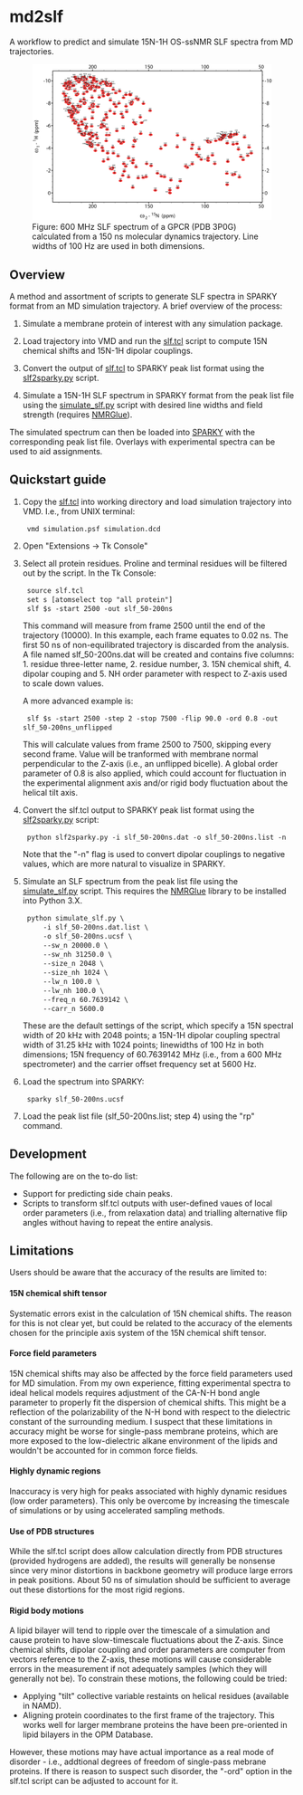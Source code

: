 # md2slf

A workflow to predict and simulate 15N-1H OS-ssNMR SLF spectra from MD trajectories.

<figure>
	<img src="doc/simulated_gpcr_slf.jpg" width="500">
	  <figcaption>Figure: 600 MHz SLF spectrum of a GPCR (PDB 3P0G) calculated from a 150 ns molecular dynamics trajectory. Line widths of 100 Hz are used in both dimensions. </figcaption>
</figure>

## Overview

A method and assortment of scripts to generate SLF spectra in SPARKY format from an MD simulation trajectory. A brief overview of the process:

1. Simulate a membrane protein of interest with any simulation package.

2. Load trajectory into VMD and run the [slf.tcl](slf.tcl) script to compute 15N chemical shifts and 15N-1H dipolar couplings.

3. Convert the output of [slf.tcl](slf.tcl) to SPARKY peak list format using the [slf2sparky.py](slf2sparky.py) script.

4. Simulate a 15N-1H SLF spectrum in SPARKY format from the peak list file using the [simulate_slf.py](simulate_slf.py) script with desired line widths and field strength (requires [NMRGlue](https://www.nmrglue.com/)).

The simulated spectrum can then be loaded into [SPARKY](https://nmrfam.wisc.edu/nmrfam-sparky-distribution/) with the corresponding peak list file. Overlays with experimental spectra can  be used to aid assignments.

## Quickstart guide

1. Copy the [slf.tcl](slf.tcl) into working directory and load simulation trajectory into VMD. I.e.,  from UNIX terminal:

		vmd simulation.psf simulation.dcd

2. Open "Extensions -> Tk Console"

3. Select all protein residues. Proline and terminal residues will be filtered out by the script. In the Tk Console:

		source slf.tcl
		set s [atomselect top "all protein"]
		slf $s -start 2500 -out slf_50-200ns

	This command will measure from frame 2500 until the end of the 	trajectory (10000). In this example, each frame equates to 0.02 ns. The first 50 ns of non-equilibrated trajectory is discarded from the analysis. A file named slf_50-200ns.dat will be created and contains five columns: 1. residue three-letter name, 2. residue number,  3. 15N chemical shift, 4. dipolar couping and 5. NH order parameter with respect to Z-axis used to scale down values.

	A more advanced example is:

		slf $s -start 2500 -step 2 -stop 7500 -flip 90.0 -ord 0.8 -out slf_50-200ns_unflipped

	This will calculate values from frame 2500 to 7500, skipping every second frame. Value will be tranformed with membrane normal perpendicular to the Z-axis (i.e., an unflipped bicelle). A global order parameter of 0.8 is also applied, which could account for fluctuation in the experimental alignment axis and/or rigid body fluctuation about the helical tilt axis.
		
4. Convert the slf.tcl output to SPARKY peak list format using the [slf2sparky.py](slf2sparky.py) script:

		python slf2sparky.py -i slf_50-200ns.dat -o slf_50-200ns.list -n

	Note that the "-n" flag is used to convert dipolar couplings to negative values, which are more natural to visualize in SPARKY.
	
5. Simulate an SLF spectrum from the peak list file using the [simulate_slf.py](simulate_slf.py) script. This requires the [NMRGlue](https://www.nmrglue.com/) library to be installed into Python 3.X.

		python simulate_slf.py \
       		-i slf_50-200ns.dat.list \
       		-o slf_50-200ns.ucsf \
       		--sw_n 20000.0 \
       		--sw_nh 31250.0 \
       		--size_n 2048 \
       		--size_nh 1024 \
       		--lw_n 100.0 \
       		--lw_nh 100.0 \
       		--freq_n 60.7639142 \
       		--carr_n 5600.0

	These are the default settings of the script, which specify a 15N spectral width of 20 kHz with 2048 points; a 15N-1H dipolar coupling spectral width of 31.25 kHz with 1024 points; linewidths of 100 Hz in both dimensions; 15N frequency of 60.7639142 MHz (i.e., from a 600 MHz spectrometer) and the carrier offset frequency set at 5600 Hz.

6. Load the spectrum into SPARKY:

		sparky slf_50-200ns.ucsf

7. Load the peak list file (slf_50-200ns.list; step 4) using the "rp" command.

## Development
 
 The following are on the to-do list:

* Support for predicting side chain peaks.
* Scripts to transform slf.tcl outputs with user-defined vaues of local order parameters (i.e., from relaxation data) and trialling alternative flip angles without having to repeat the entire analysis.

## Limitations

Users should be aware that the accuracy of the results are limited to:

#### 15N chemical shift tensor

Systematic errors exist in the calculation of 15N chemical shifts. The reason for this is not clear yet,  but could be related to the accuracy of the elements chosen for the principle axis system of the 15N chemical shift tensor.

#### Force field parameters
 
15N chemical shifts may also be affected by the force field parameters used for MD simulation. From my own experience, fitting experimental spectra to ideal helical models requires adjustment of the CA-N-H bond angle parameter to properly fit the dispersion of chemical shifts. This might be a reflection of the polarizability of the N-H bond with respect to the dielectric constant of the surrounding medium. I suspect that these limitations in accuracy might be worse for single-pass membrane proteins, which are more exposed to the low-dielectric alkane environment of the lipids and wouldn't be accounted for in common force fields.

#### Highly dynamic regions

Inaccuracy is very high for peaks associated with highly dynamic residues (low order parameters). This only be overcome by increasing the timescale of simulations or by using accelerated sampling methods.

#### Use of PDB structures

While the slf.tcl script does allow calculation directly from PDB structures (provided hydrogens are added), the results will generally be nonsense since very minor distortions in backbone geometry will produce large errors in peak positions. About 50 ns of simulation should be sufficient to average out these distortions for the most rigid regions.

#### Rigid body motions

A lipid bilayer will tend to ripple over the timescale of a simulation and cause protein to have slow-timescale fluctuations about the Z-axis. Since chemical shifts, dipolar coupling and order parameters are computer from vectors reference to the Z-axis, these motions will cause considerable errors in the measurement if not adequately samples (which they will generally not be). To constrain these motions, the following could be tried:

* Applying "tilt" collective variable restaints on helical residues (available in NAMD).
* Aligning protein coordinates to the first frame of the trajectory. This works well for larger membrane proteins the have been pre-oriented in lipid bilayers in the OPM Database.

However, these motions may have actual importance as a real mode of disorder - i.e., addtional degrees of freedom of single-pass mebrane proteins. If there is reason to suspect such disorder, the "-ord" option in the slf.tcl script can be adjusted to account for it. 



